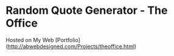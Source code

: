 # Random Quote Generator - The Office
Hosted on My Web [Portfolio] (http://abwebdesigned.com/Projects/theoffice.html)
